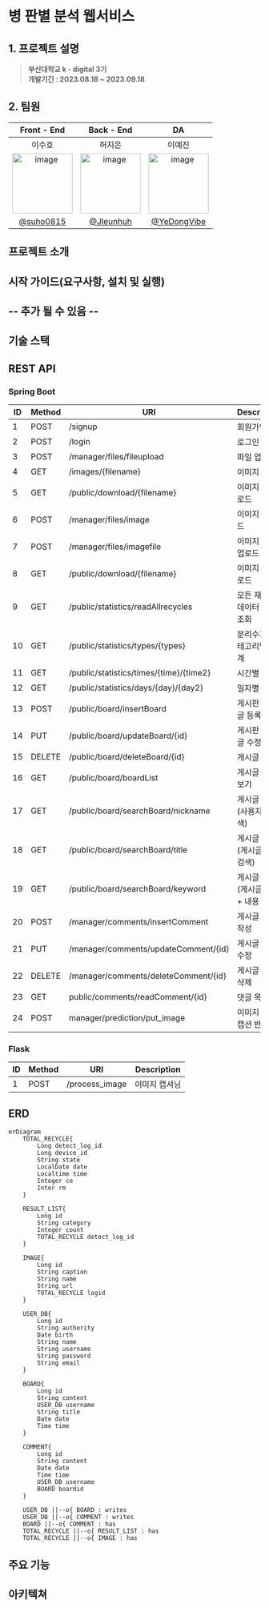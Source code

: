 # __병 판별 분석 웹서비스__  

## 1. 프로젝트 설명  
> **부산대학교 k - digital 3기** <br/> **개발기간 : 2023.08.18 ~ 2023.09.18**    

## 2. 팀원  
  
|      Front - End       |          Back - End         |          DA         |                                                              
|:------------------------------------------------------------------------------: | :---------------------------------------------------------------------------------------------------------------------------------------------------: | :---------------------------------------------------------------------------------------------------------------------------------------------------: | 
| 이수호 | 허지은 | 이예진 |
|<img width="120" alt="image" src="https://avatars.githubusercontent.com/u/50311505?v=4">|<img width="120" alt="image" src="https://avatars.githubusercontent.com/u/112235808?v=4">|<img width="120" alt="image" src="https://avatars.githubusercontent.com/u/129818886?v=4">| 
|   [@suho0815](https://github.com/suho0815)  |     [@JIeunhuh](https://github.com/JIeunhuh)  |    [@YeDongVibe](https://github.com/YeDongVibe)  |


##  프로젝트 소개   
 
##  시작 가이드(요구사항, 설치 및 실행)        


## -- 추가 될 수 있음 --  
    
##  기술 스택  

## REST API  
### Spring Boot  
| ID | Method | URI | Description |
| --- | --- | --- | --- |
| 1 | POST  | /signup |회원가입 |
| 2 | POST | /login | 로그인 |
| 3 | POST | /manager/files/fileupload | 파일 업로드 |
| 4 | GET | /images/{filename} | 이미지 보기 |
| 5 | GET | /public/download/{filename} | 이미지 다운로드 |
| 6 | POST | /manager/files/image | 이미지 업로드|
| 7 | POST | /manager/files/imagefile | 이미지 폴더 업로드 |
| 8 | GET | /public/download/{filename} | 이미지 다운로드 |
| 9 | GET | /public/statistics/readAllrecycles | 모든 재활용 데이터 자료조회 |
| 10 | GET | /public/statistics/types/{types} | 분리수거 카테고리별 통계 |
| 11 | GET | /public/statistics/times/{time}/{time2} | 시간별 통계 |
| 12 | GET | /public/statistics/days/{day}/{day2} | 일자별 통계 |
| 13 | POST | /public/board/insertBoard | 게시판 게시글 등록 |
| 14 | PUT | /public/board/updateBoard/{id} | 게시판 게시글 수정 |
| 15 | DELETE | /public/board/deleteBoard/{id} | 게시글 삭제 |
| 16 | GET | /public/board/boardList | 게시글 목록 보기 |
| 17 | GET | /public/board/searchBoard/nickname | 게시글 검색(사용자 id 검색) |
| 18 | GET | /public/board/searchBoard/title | 게시글 검색(게시글 제목 검색) |
| 19 | GET | /public/board/searchBoard/keyword | 게시글 검색(게시글 제목 + 내용 검색) |
| 20 | POST | /manager/comments/insertComment | 게시글 댓글 작성 |
| 21 | PUT | /manager/comments/updateComment/{id} | 게시글 댓글 수정 |
| 22 | DELETE | /manager/comments/deleteComment/{id} | 게시글 댓글 삭제 |
| 23 | GET | public/comments/readComment/{id} | 댓글 목록 |
| 24 | POST | manager/prediction/put_image | 이미지 분석 캡션 반환|  
  
### Flask
| ID | Method | URI | Description |
| --- | --- | --- | --- |
| 1 | POST | /process_image | 이미지 캡셔닝 |

## ERD  
```mermaid
erDiagram
    TOTAL_RECYCLE{
        Long detect_log_id
        Long device_id
        String state
        LocalDate date
        Localtime time
        Integer ce
        Inter rm
    }

    RESULT_LIST{
        Long id
        String category
        Integer count
        TOTAL_RECYCLE detect_log_id
    }

    IMAGE{
        Long id
        String caption
        String name
        String url
        TOTAL_RECYCLE logid
    }

    USER_DB{
        Long id
        String authority
        Date birth
        String name
        String username
        String password
        String email
    }

    BOARD{
        Long id
        String content
        USER_DB username
        String title
        Date date
        Time time
    }

    COMMENT{
        Long id
        String content
        Date date
        Time time
        USER_DB username
        BOARD boardid
    }

    USER_DB ||--o{ BOARD : writes
    USER_DB ||--o{ COMMENT : writes
    BOARD ||--o{ COMMENT : has
    TOTAL_RECYCLE ||--o{ RESULT_LIST : has
    TOTAL_RECYCLE ||--o{ IMAGE : has

```

##  주요 기능   


##  아키텍쳐   